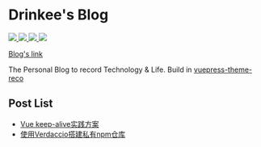 # Drinkee's Blog

<p>
  <a href="https://travis-ci.org/github/drinkeewu/drinkeewu.github.io">
    <img src="https://travis-ci.org/drinkeewu/drinkeewu.github.io.svg?branch=master" >
  </a>
  <a href="https://github.com/drinkeewu">
    <img src="https://img.shields.io/badge/Github-drinkeewu-black?style=plastic&logo=github">
  </a>
  <a href="https://github.com/vuejs/vuepress">
    <img src="https://img.shields.io/badge/vuepress-build-1aad19?style=plastic&logo=vue.js">
  </a>
  <a href="https://github.com/vuepress-reco/vuepress-theme-reco">
    <img src="https://img.shields.io/badge/reco-theme-26a2ff?style=plastic&logo=vue.js">
  </a>
</p>

[Blog's link](https://drinkeewu.github.io/)

The Personal Blog to record Technology & Life. Build in [vuepress-theme-reco](https://github.com/vuepress-reco/vuepress-theme-reco)

## Post List
- [Vue keep-alive实践方案](https://drinkeewu.github.io/Notes/Vue_KeepAlive.html)
- [使用Verdaccio搭建私有npm仓库](https://drinkeewu.github.io/Notes/NPM_Server.html)

